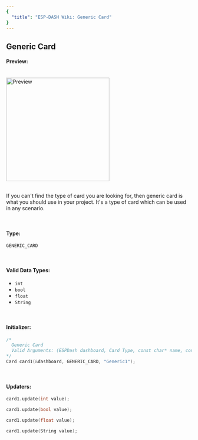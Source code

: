 ```yaml
---
{
  "title": "ESP-DASH Wiki: Generic Card"
}
---
```

## Generic Card


#### Preview:
<br>

<img src="~@assets/generic-card.png" width="280px" alt="Preview">

<br>
<br>

If you can't find the type of card you are looking for, then generic card is what you should use in your project. It's a type of card which can be used in any scenario.

<br>

#### Type: 
`GENERIC_CARD`

<br>

#### Valid Data Types:
- `int`
- `bool`
- `float`
- `String`

<br>

#### Initializer:
```cpp
/* 
  Generic Card
  Valid Arguments: (ESPDash dashboard, Card Type, const char* name, const char* symbol (optional) )
*/
Card card1(&dashboard, GENERIC_CARD, "Generic1");
```

<br>

#### Updaters:

```cpp
card1.update(int value);
```

```cpp
card1.update(bool value);
```

```cpp
card1.update(float value);
```

```cpp
card1.update(String value);
```